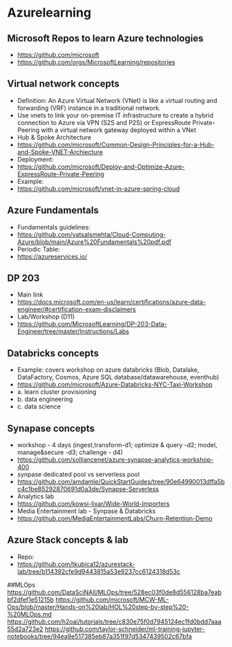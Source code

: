 # Azurelearning

## Microsoft Repos to learn Azure technologies

- https://github.com/microsoft
- https://github.com/orgs/MicrosoftLearning/repositories


## Virtual network concepts
- Definition: An Azure Virtual Network (VNet) is like a virtual routing and forwarding (VRF) instance in a traditional network. 
- Use vnets to link your on-premise IT infrastructure to create a hybrid connection to Azure via VPN (S2S and P2S) or ExpressRoute Private-Peering with a virtual network gateway deployed within a VNet
- Hub & Spoke Architecture
- https://github.com/microsoft/Common-Design-Principles-for-a-Hub-and-Spoke-VNET-Archiecture
- Deployment: 
- https://github.com/microsoft/Deploy-and-Optimize-Azure-ExpressRoute-Private-Peering
- Example:
- https://github.com/microsoft/vnet-in-azure-spring-cloud

## Azure Fundamentals
- Fundamentals guidelines:
- https://github.com/vatsalsmehta/Cloud-Computing-Azure/blob/main/Azure%20Fundamentals%20pdf.pdf
- Periodic Table: 
- https://azureservices.io/

## DP 203
- Main link
- https://docs.microsoft.com/en-us/learn/certifications/azure-data-engineer/#certification-exam-disclaimers
- Lab/Workshop (D11)
- https://github.com/MicrosoftLearning/DP-203-Data-Engineer/tree/master/Instructions/Labs

## Databricks concepts
- Example: covers workshop on azure databricks (Blob, Datalake, DataFactory, Cosmos, Azure SQL database/datawarehouse, eventhub)
- https://github.com/microsoft/Azure-Databricks-NYC-Taxi-Workshop
-   a. learn cluster provisioning
-   b. data engineering
-   c. data science

## Synapase concepts
- workshop - 4 days (ingest,transform-d1; optimize & query -d2; model, manage&secure -d3; challenge - d4)
- https://github.com/solliancenet/azure-synapse-analytics-workshop-400
- synpase dedicated pool vs serverless pool
- https://github.com/amdamle/QuickStartGuides/tree/90e64990013dffa5bc4c1be85292870691d0a3de/Synapse-Serverless
- Analytics lab
- https://github.com/kowsi-lixar/Wide-World-Importers
- Media Entertainment lab - Synpase & Databricks
- https://github.com/MediaEntertainmentLabs/Churn-Retention-Demo

## Azure Stack concepts & lab
- Repo:
- https://github.com/tkubica12/azurestack-lab/tree/b114392cfe9d9443815a53e9237cc6124318d53c

##MLOps
https://github.com/DataSciNAll/MLOps/tree/528ec03f0de8d556128ba7eabbf2dfef1e51215b
https://github.com/microsoft/MCW-ML-Ops/blob/master/Hands-on%20lab/HOL%20step-by-step%20-%20MLOps.md
https://github.com/h2oai/tutorials/tree/c830e75f0d7945124ec1fd0bdd7aaa55d2a723e2
https://github.com/taylor-schneider/ml-training-jupyter-notebooks/tree/94ea9e517385eb87a351f97d5347439502c67bfa


